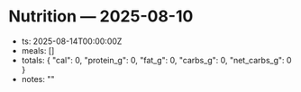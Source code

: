 # Nutrition — 2025-08-10
- ts: 2025-08-14T00:00:00Z
- meals: []
- totals: { "cal": 0, "protein_g": 0, "fat_g": 0, "carbs_g": 0, "net_carbs_g": 0 }
- notes: ""
